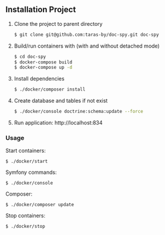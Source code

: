 ## Installation Project
1. Clone the project to parent directory

    ```bash
    $ git clone git@github.com:taras-by/doc-spy.git doc-spy
    ``` 
2. Build/run containers with (with and without detached mode)

    ```bash
    $ cd doc-spy
    $ docker-compose build
    $ docker-compose up -d  

3. Install dependencies

    ```bash
    $ ./docker/composer install
    ```
        
4. Create database and tables if not exist

    ```bash
    $ ./docker/console doctrine:schema:update --force
    ```
4. Run application: http://localhost:834
### Usage
Start containers:
```
$ ./docker/start
```
Symfony commands:
```
$ ./docker/console
```
Composer:
```
$ ./docker/composer update
```
Stop containers:
```   
$ ./docker/stop
```